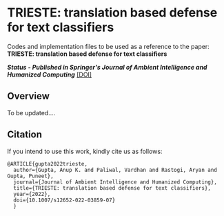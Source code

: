 # TRIESTE: translation based defense for text classifiers
Codes and implementation files to be used as a reference to the paper: **TRIESTE: translation based defense for text classifiers** 

***Status - Published in Springer's Journal of Ambient Intelligence and Humanized Computing*** [[DOI]](https://doi.org/10.1007/s12652-022-03859-0)

## Overview
To be updated....


## Citation  
If you intend to use this work, kindly cite us as follows:  

```
@ARTICLE{gupta2022trieste,  
  author={Gupta, Anup K. and Paliwal, Vardhan and Rastogi, Aryan and Gupta, Puneet},  
  journal={Journal of Ambient Intelligence and Humanized Computing},   
  title={TRIESTE: translation based defense for text classifiers},   
  year={2022},  
  doi={10.1007/s12652-022-03859-07}
  }  
```
